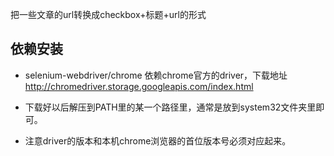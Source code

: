 把一些文章的url转换成checkbox+标题+url的形式

## 依赖安装
+ selenium-webdriver/chrome 依赖chrome官方的driver，下载地址<http://chromedriver.storage.googleapis.com/index.html>

+ 下载好以后解压到PATH里的某一个路径里，通常是放到system32文件夹里即可。

+ 注意driver的版本和本机chrome浏览器的首位版本号必须对应起来。